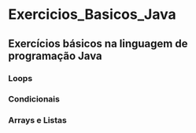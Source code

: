 # Exercicios_Basicos_Java

## Exercícios básicos na linguagem de programação Java

### Loops
### Condicionais
### Arrays e Listas

